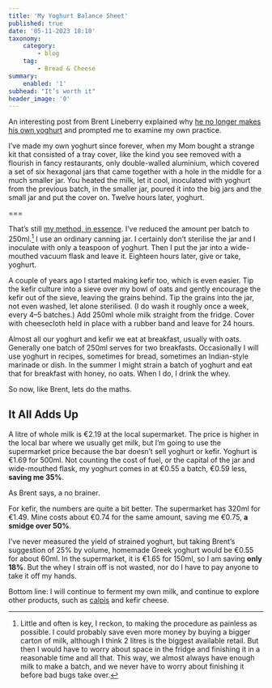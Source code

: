 ```yaml
---
title: 'My Yoghurt Balance Sheet'
published: true
date: '05-11-2023 18:10'
taxonomy:
    category:
        - blog
    tag:
        - Bread & Cheese
summary:
    enabled: '1'
subhead: "It’s worth it"
header_image: '0'
---
```


An interesting post from Brent Lineberry explained why <a class="u-in-reply-to" href="https://orangegnome.com/posts/2728/the-cost-of-yogurt" >he no longer makes his own yoghurt</a> and prompted me to examine my own practice.

I’ve made my own yoghurt since forever, when my Mom bought a strange kit that consisted of a tray cover, like the kind you see removed with a flourish in fancy restaurants, only double-walled aluminium, which covered a set of six hexagonal jars that came together with a hole in the middle for a much smaller jar. You heated the milk, let it cool, inoculated with yoghurt from the previous batch, in the smaller jar, poured it into the big jars and the small jar and put the cover on. Twelve hours later, yoghurt.

===

That’s still [my method, in essence](https://www.eatthispodcast.com/rambling-on-my-mind/). I’ve reduced the amount per batch to 250ml.[^1] I use an ordinary canning jar. I certainly don’t sterilise the jar and I inoculate with only a teaspoon of yoghurt. Then I put the jar into a wide-mouthed vacuum flask and leave it. Eighteen hours later, give or take, yoghurt.

A couple of years ago I started making kefir too, which is even easier. Tip the kefir culture into a sieve over my bowl of oats and gently encourage the kefir out of the sieve, leaving the grains behind. Tip the grains into the jar, not even washed, let alone sterilised. (I do wash it roughly once a week, every 4–5 batches.) Add 250ml whole milk straight from the fridge. Cover with cheesecloth held in place with a rubber band and leave for 24 hours.

Almost all our yoghurt and kefir we eat at breakfast, usually with oats. Generally one batch of 250ml serves for two breakfasts. Occasionally I will use yoghurt in recipes, sometimes for bread, sometimes an Indian-style marinade or dish. In the summer I might strain a batch of yoghurt and eat that for breakfast with honey, no oats. When I do, I drink the whey.

So now, like Brent, lets do the maths.

## It All Adds Up

A litre of whole milk is €2.19 at the local supermarket. The price is higher in the local bar where we usually get milk, but I’m going to use the supermarket price because the bar doesn’t sell yoghurt or kefir. Yoghurt is €1.69 for 500ml. Not counting the cost of fuel, or the capital of the jar and wide-mouthed flask, my yoghurt comes in at €0.55 a batch, €0.59 less, **saving me 35%**.

As Brent says, a no brainer.

For kefir, the numbers are quite a bit better. The supermarket has 320ml for €1.49. Mine costs about €0.74 for the same amount, saving me €0.75, **a smidge over 50%**.

I’ve never measured the yield of strained yoghurt, but taking Brent’s suggestion of 25% by volume, homemade Greek yoghurt would be €0.55 for about 60ml. In the supermarket, it is €1.65 for 150ml, so I am saving **only 18%**. But the whey I strain off is not wasted, nor do I have to pay anyone to take it off my hands.

Bottom line: I will continue to ferment my own milk, and continue to explore other products, such as [calpis](https://web.archive.org/web/20211120153244/https://www.theguardian.com/lifeandstyle/2013/apr/06/how-to-make-calpis) and kefir cheese.

[^1]: Little and often is key, I reckon, to making the procedure as painless as possible. I could probably save even more money by buying a bigger carton of milk, although I think 2 litres is the biggest available retail. But then I would have to worry about space in the fridge and finishing it in a reasonable time and all that. This way, we almost always have enough milk to make a batch, and we never have to worry about finishing it before bad bugs take over.